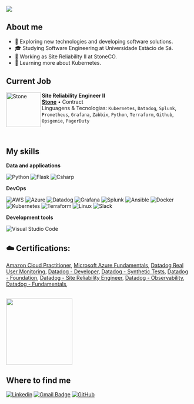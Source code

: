 ![](https://komarev.com/ghpvc/?username=yannkistenmacker&color=006bed)

## About me

- 🤔 Exploring new technologies and developing software solutions.
- 🎓 Studying Software Engineering at Universidade Estácio de Sá.
- 💼 Working as Site Reliability II at StoneCO.
- 🌱 Learning more about Kubernetes.

## Current Job
[<img align="left" height="94px" width="94px" alt="Stone" src="https://logospng.org/download/stone-pagamentos/stone-4096.png"/>](https://stone.com.br/)
**Site Reliability Engineer II** \
[**Stone**](https://stone.com.br/) • Contract \
Linguagens & Tecnologias: `Kubernetes`, `Datadog`, `Splunk`, `Prometheus`, `Grafana`, `Zabbix`, `Python`, `Terraform`, `Github`, `Opsgenie`, `PagerDuty` \
<br/>
<br/>

## My skills

**Data and applications**

![Python](https://img.shields.io/badge/Python-3776AB?style=for-the-badge&logo=python&logoColor=white)
![Flask](https://img.shields.io/badge/Flask-000000?style=for-the-badge&logo=flask&logoColor=white)
![Csharp](https://img.shields.io/badge/C%23-239120?style=for-the-badge&logo=c-sharp&logoColor=white)


**DevOps**

![AWS](https://img.shields.io/badge/AWS-%23FF9900.svg?style=for-the-badge&logo=amazon-aws&logoColor=white)
![Azure](https://img.shields.io/badge/azure-%230072C6.svg?style=for-the-badge&logo=microsoftazure&logoColor=white)
![Datadog](https://img.shields.io/badge/datadog-%23632CA6.svg?style=for-the-badge&logo=datadog&logoColor=white)
![Grafana](https://img.shields.io/badge/grafana-%23F46800.svg?style=for-the-badge&logo=grafana&logoColor=white)
![Splunk](https://img.shields.io/badge/splunk-%23000000.svg?style=for-the-badge&logo=splunk&logoColor=white)
![Ansible](https://img.shields.io/badge/ansible-%231A1918.svg?style=for-the-badge&logo=ansible&logoColor=white)
![Docker](https://img.shields.io/badge/docker-%230db7ed.svg?style=for-the-badge&logo=docker&logoColor=white)
![Kubernetes](https://img.shields.io/badge/kubernetes-%23326ce5.svg?style=for-the-badge&logo=kubernetes&logoColor=white)
![Terraform](https://img.shields.io/badge/terraform-%235835CC.svg?style=for-the-badge&logo=terraform&logoColor=white)
![Linux](https://img.shields.io/badge/Linux-FCC624?style=for-the-badge&logo=linux&logoColor=black)
![Slack](https://img.shields.io/badge/Slack-4A154B?style=for-the-badge&logo=slack&logoColor=white)

**Development tools**

![Visual Studio Code](https://img.shields.io/badge/-Visual%20Studio%20Code-333333?style=flat&logo=visual-studio-code&logoColor=007ACC)

## ☁️ Certifications:
 [Amazon Cloud Practitioner](https://www.credly.com/badges/f9cbc0eb-d021-4abd-95ac-829dd6479ab3/linked_in_profile),
 [Microsoft Azure Fundamentals](https://www.credly.com/badges/f9ce4540-5cfd-4e2d-a9b1-7bed900c578d/linked_in_profile),
 [Datadog Real User Monitoring](https://learn.datadoghq.com/certificates/p2nre8pkks),
 [Datadog - Developer](https://learn.datadoghq.com/certificates/rjlmqrxhak),
 [Datadog - Synthetic Tests](https://learn.datadoghq.com/certificates/merk8z1lbf),
 [Datadog - Foundation](https://learn.datadoghq.com/certificates/tvasv2be81),
 [Datadog - Site Reliability Engineer](https://learn.datadoghq.com/certificates/4tqzwjy7jc),
 [Datadog - Observability](https://learn.datadoghq.com/certificates/korc8qsaqy),
 [Datadog - Fundamentals](https://www.credly.com/badges/b6e820fe-bffe-418e-baed-1f5fe6fa768f/linked_in_profile),
 
 


<br/>

<a href="https://github.com/yannkistenmacker" title="Yann Profile">
  <img height="180em" src="https://github-readme-stats.vercel.app/api?username=yannkistenmacker&theme=dracula&show_icons=true" />
</a>

## Where to find me

[![Linkedin](https://img.shields.io/badge/-Linkedin-blue?style=flat-square&logo=Linkedin&logoColor=white&link=LINK-DO-SEU-LINKEDIN)](https://www.linkedin.com/in/yannkistenmacker/)
[![Gmail Badge](https://img.shields.io/badge/-Gmail-006bed?style=flat-square&logo=Gmail&logoColor=white&link=mailto:SEU-EMAIL)](mailto:yannkistenmacker@gmail.com)
[![GitHub](https://img.shields.io/github/followers/iuricode?label=follow&style=social)]([LINK-DO-SEU-GITHUB](https://github.com/yannkistenmacker))
